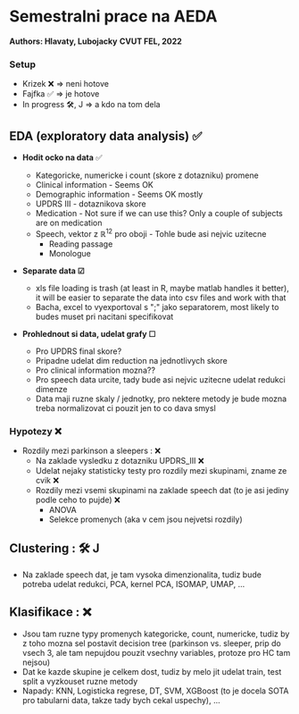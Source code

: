 # Semestralni prace na AEDA

**Authors: Hlavaty, Lubojacky**
**CVUT FEL, 2022**


### Setup
- Krizek :x: => neni hotove
- Fajfka :white_check_mark: => je hotove
- In progress :hammer_and_wrench:, J => a kdo na tom dela

## EDA (exploratory data analysis) :white_check_mark:
- **Hodit ocko na data** :white_check_mark:
    - Kategoricke, numericke i count (skore z dotazniku) promene
    - Clinical information - Seems OK
    - Demographic information - Seems OK mostly
    - UPDRS III - dotaznikova skore
    - Medication - Not sure if we can use this? Only a couple of subjects are on medication
    - Speech, vektor z $\mathbb{R}^{12}$ pro oboji - Tohle bude asi nejvic uzitecne
        - Reading passage
        - Monologue
        
- **Separate data &#9745;**
    - xls file loading is trash (at least in R, maybe matlab handles it better), it will be easier to separate the data into csv files and work with that
    - Bacha, excel to vyexportoval s ";" jako separatorem, most likely to budes muset pri nacitani specifikovat
- **Prohlednout si data, udelat grafy  &#9744;**
    - Pro UPDRS final skore?
    - Pripadne udelat dim reduction na jednotlivych skore
    - Pro clinical information mozna??
    - Pro speech data urcite, tady bude asi nejvic uzitecne udelat redukci dimenze
    - Data maji ruzne skaly / jednotky, pro nektere metody je bude mozna treba normalizovat ci pouzit jen to co dava smysl

### Hypotezy :x:
- Rozdily mezi parkinson a sleepers : :x:
    - Na zaklade vysledku z dotazniku UPDRS_III :x:
    - Udelat nejaky statisticky testy pro rozdily mezi skupinami, zname ze cvik :x:
    - Rozdily mezi vsemi skupinami na zaklade speech dat (to je asi jediny podle ceho to pujde) :x:
        - ANOVA
        - Selekce promenych (aka v cem jsou nejvetsi rozdily)

## Clustering : :hammer_and_wrench: J
- Na zaklade speech dat, je tam vysoka dimenzionalita, tudiz bude potreba udelat redukci, PCA, kernel PCA, ISOMAP, UMAP, ...

## Klasifikace : :x:
- Jsou tam ruzne typy promenych kategoricke, count, numericke, tudiz by z toho mozna sel postavit decision tree (parkinson vs. sleeper, prip do vsech 3, ale tam nepujdou pouzit vsechny variables, protoze pro HC tam nejsou)
- Dat ke kazde skupine je celkem dost, tudiz by melo jit udelat train, test split a vyzkouset ruzne metody
- Napady: KNN, Logisticka regrese, DT, SVM, XGBoost (to je docela SOTA pro tabularni data, takze tady bych cekal uspechy), ...
